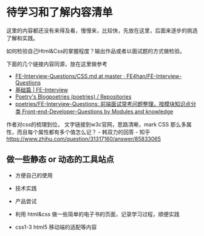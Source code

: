 # 待学习和了解内容清单

这里的内容都还没有来得及看，慢慢来，比较快，先放在这里，后面来逐步的挑选了解和实践。

如何检验自己Html&Css的掌握程度？输出作品或者以面试题的方式做检验。


下面的几个链接内容同源，放在这里做参考
* [FE-Interview-Questions/CSS.md at master · FE4han/FE-Interview-Questions](https://github.com/FE4han/FE-Interview-Questions/blob/master/CSS.md)
* [基础篇 | FE-Interview](https://poetries1.gitee.io/fe-interview/docs/base.html)
* [Poetry's Blog](https://blog.poetries.top/)[poetries (poetries) / Repositories](https://github.com/poetries?tab=repositories)
* [poetries/FE-Interview-Questions: 前端面试常考问题整理，按模块知识点分类 Front-end-Developer-Questions by Modules and knowledge](https://github.com/poetries/FE-Interview-Questions)


作者对css的梳理到位， 文字链接到w3c官网，思路清晰，mark
CSS 那么多属性，而且每个属性都有多个值怎么记？ - 韩双力的回答 - 知乎
https://www.zhihu.com/question/31317160/answer/85833065

## 做一些静态 or 动态的工具站点
* 方便自己的使用
* 技术实践
* 产品尝试

* 利用 html&css 做一些简单的电子书的页面，记录学习过程，顺便实践

* css1-3 html5 移动端的适配等内容